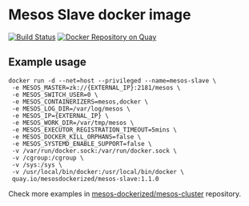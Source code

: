 # Mesos Slave docker image

[![Build Status](https://travis-ci.org/mesos-dockerized/slave-dockerfile.svg?branch=master)](https://travis-ci.org/mesos-dockerized/master-dockerfile) [![Docker Repository on Quay](https://quay.io/repository/mesosdockerized/mesos-slave/status "Docker Repository on Quay")](https://quay.io/repository/mesosdockerized/mesos-master)

## Example usage
```
docker run -d --net=host --privileged --name=mesos-slave \
 -e MESOS_MASTER=zk://{EXTERNAL_IP}:2181/mesos \
 -e MESOS_SWITCH_USER=0 \
 -e MESOS_CONTAINERIZERS=mesos,docker \
 -e MESOS_LOG_DIR=/var/log/mesos \
 -e MESOS_IP={EXTERNAL_IP} \
 -e MESOS_WORK_DIR=/var/tmp/mesos \
 -e MESOS_EXECUTOR_REGISTRATION_TIMEOUT=5mins \
 -e MESOS_DOCKER_KILL_ORPHANS=false \
 -e MESOS_SYSTEMD_ENABLE_SUPPORT=false \
 -v /var/run/docker.sock:/var/run/docker.sock \
 -v /cgroup:/cgroup \
 -v /sys:/sys \
 -v /usr/local/bin/docker:/usr/local/bin/docker \
 quay.io/mesosdockerized/mesos-slave:1.1.0
```

Check more examples in [mesos-dockerized/mesos-cluster][mesos-cluster-repo] repository.

[mesos-cluster-repo]: https://github.com/mesos-dockerized/mesos-cluster
